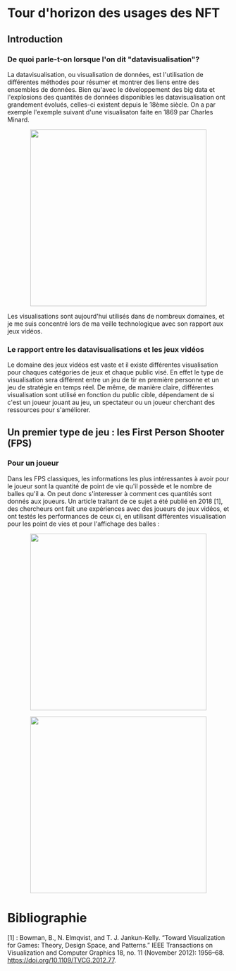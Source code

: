 # Tour d'horizon des usages des NFT

## Introduction

### De quoi parle-t-on lorsque l'on dit "datavisualisation"?

La datavisualisation, ou visualisation de données, est l'utilisation de différentes méthodes pour résumer et montrer des liens entre des ensembles de données. Bien qu'avec le développement des big data et l'explosions des quantités de données disponibles les datavisualisation ont grandement évolués, celles-ci existent depuis le 18ème siècle. On a par exemple l'exemple suivant d'une visualisaton faite en 1869 par Charles Minard.

<p align="center">
  <img src="https://gallica.bnf.fr/ark:/12148/btv1b52504201x/f1.highres" width="400" />
</p>

Les visualisations sont aujourd'hui utilisés dans de nombreux domaines, et je me suis concentré lors de ma veille technologique avec son rapport aux jeux vidéos.

### Le rapport entre les datavisualisations et les jeux vidéos

Le domaine des jeux vidéos est vaste et il existe différentes visualisation pour chaques catégories de jeux et chaque public visé. En effet le type de visualisation sera différent entre un jeu de tir en première personne et un jeu de stratégie en temps réel. De même, de manière claire, différentes visualisation sont utilisé en fonction du public cible, dépendament de si c'est un joueur jouant au jeu, un spectateur ou un joueur cherchant des ressources pour s'améliorer. 

## Un premier type de jeu : les First Person Shooter (FPS)

### Pour un joueur

Dans les FPS classiques, les informations les plus intéressantes à avoir pour le joueur sont la quantité de point de vie qu'il possède et le nombre de balles qu'il a. On peut donc s'interesser à comment ces quantités sont donnés aux joueurs. Un article traitant de ce sujet a été publié en 2018 [1], des chercheurs ont fait une expériences avec des joueurs de jeux vidéos, et ont testés les performances de ceux ci, en utilisant différentes visualisation pour les point de vies et pour l'affichage des balles : 


<p align="center">
  <img src="https://ars.els-cdn.com/content/image/1-s2.0-S1875952117300435-gr6.jpg" width="400" />
</p>

<p align="center">
  <img src="https://ars.els-cdn.com/content/image/1-s2.0-S1875952117300435-gr10.jpg" width="400" />
</p>







# Bibliographie

[1] : Bowman, B., N. Elmqvist, and T. J. Jankun-Kelly. “Toward Visualization for Games: Theory, Design Space, and Patterns.” IEEE Transactions on Visualization and Computer Graphics 18, no. 11 (November 2012): 1956–68. https://doi.org/10.1109/TVCG.2012.77.

